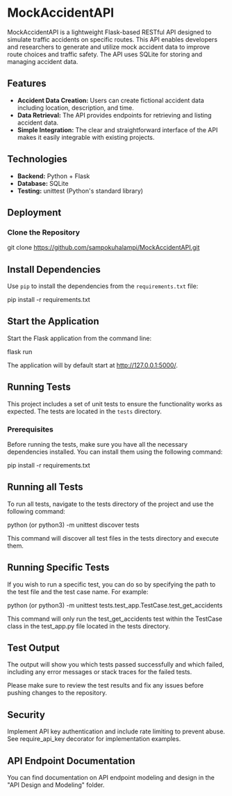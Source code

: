 # MockAccidentAPI

MockAccidentAPI is a lightweight Flask-based RESTful API designed to simulate traffic accidents on specific routes. This API enables developers and researchers to generate and utilize mock accident data to improve route choices and traffic safety. The API uses SQLite for storing and managing accident data.

## Features

- **Accident Data Creation:** Users can create fictional accident data including location, description, and time.
- **Data Retrieval:** The API provides endpoints for retrieving and listing accident data.
- **Simple Integration:** The clear and straightforward interface of the API makes it easily integrable with existing projects.

## Technologies

- **Backend:** Python + Flask
- **Database:** SQLite
- **Testing:** unittest (Python's standard library)

## Deployment

### Clone the Repository

git clone https://github.com/sampokuhalampi/MockAccidentAPI.git

## Install Dependencies

Use `pip` to install the dependencies from the `requirements.txt` file:

pip install -r requirements.txt

## Start the Application
Start the Flask application from the command line:

flask run

The application will by default start at http://127.0.0.1:5000/.

## Running Tests

This project includes a set of unit tests to ensure the functionality works as expected. The tests are located in the `tests` directory.

### Prerequisites

Before running the tests, make sure you have all the necessary dependencies installed. You can install them using the following command:

pip install -r requirements.txt

## Running all Tests

To run all tests, navigate to the tests directory of the project and use the following command:

python (or python3) -m unittest discover tests

This command will discover all test files in the tests directory and execute them.

## Running Specific Tests

If you wish to run a specific test, you can do so by specifying the path to the test file and the test case name. For example:

python (or python3) -m unittest tests.test_app.TestCase.test_get_accidents

This command will only run the test_get_accidents test within the TestCase class in the test_app.py file located in the tests directory.

## Test Output

The output will show you which tests passed successfully and which failed, including any error messages or stack traces for the failed tests.

Please make sure to review the test results and fix any issues before pushing changes to the repository.

## Security

Implement API key authentication and include rate limiting to prevent abuse. See require_api_key decorator for implementation examples.

## API Endpoint Documentation

You can find documentation on API endpoint modeling and design in the "API Design and Modeling" folder.

